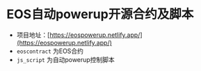 # EOS自动powerup开源合约及脚本

* 项目地址：[https://eospowerup.netlify.app/](https://eospowerup.netlify.app/)
* `eoscontract` 为EOS合约
* `js_script` 为自动powerup控制脚本